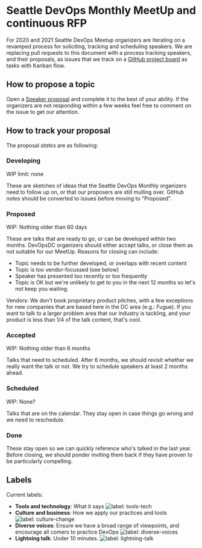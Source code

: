 # Seattle DevOps Monthly MeetUp and continuous RFP

For 2020 and 2021 Seattle DevOps Meetup organizers are iterating on a revamped process for soliciting, tracking and scheduling speakers. We are replacing pull requests to this document with a process tracking speakers, and their proposals, as issues that we track on a [GitHub project board](https://github.com/devopsdc/devopsdc/projects/1) as tasks with Kanban flow.

## How to propose a topic

Open a [Speaker proposal](https://github.com/jasongrimesdotcom/Seattle-DevOps-Meetup/issues/new?template=speaker-proposal-.md) and complete it to the best of your ability. If the organizers are not responding within a few weeks feel free to comment on the issue to get our attention.

## How to track your proposal

The proposal _states_ are as following:

### Developing

WIP limit: none

These are sketches of ideas that the Seattle DevOps Monthly organizers need to follow up on, or that our proposers are still mulling over. GitHub notes should be converted to issues before moving to "Proposed".

### Proposed

WIP: Nothing older than 60 days

These are talks that are ready to go, or can be developed within two months. DevOpsDC organizers should either accept talks, or close them as not suitable for our MeetUp. Reasons for closing can include:

* Topic needs to be further developed, or overlaps with recent content
* Topic is too vendor-focussed (see below)
* Speaker has presented too recently or too frequently
* Topic is OK but we're unlikely to get to you in the next 12 months so let's not keep you waiting.

Vendors: We don't book proprietary product pitches, with a few exceptions for new companies that are based here in the DC area (e.g.: Fugue). If you want to talk to a larger problem area that our industry is tackling, and your product is less than 1/4 of the talk content, that's cool.

### Accepted

WIP: Nothing older than 6 months

Talks that need to scheduled. After 6 months, we should revisit whether we really want the talk or not. We try to schedule speakers at least 2 months ahead.

### Scheduled

WIP: None?

Talks that are on the calendar. They stay open in case things go wrong and we need to reschedule.

### Done

These stay open so we can quickly reference who's talked in the last year. Before closing, we should ponder inviting them back if they have proven to be particularly compelling.

## Labels

Current labels:

* **Tools and technology**: What it says ![label: tools-tech][~tools-tech]
* **Culture and business**: How we apply our practices and tools ![label: culture-change][~culture-change]
* **Diverse voices**: Ensure we have a broad range of viewpoints, and encourage all comers to practice DevOps ![label: diverse-voices][~diverse-voices]
* **Lightning talk**: Under 10 minutes. ![label: lightning-talk][~lightning-talk]

[~culture-change]: https://img.shields.io/badge/-culture%20%26%20change-5511bb.svg
[~tools-tech]: https://img.shields.io/badge/-tools%20%26%20tech-84b6eb.svg
[~diverse-voices]: https://img.shields.io/badge/-diverse%20voices-cc317c.svg
[~lightning-talk]: https://img.shields.io/badge/-lightning%20talk-000000.svg


